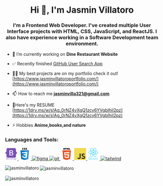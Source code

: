  <h1 align="center">Hi 👋, I'm Jasmin Villatoro</h1>
<h3 align="center">I'm a Frontend Web Developer. I've created multiple User Interface projects with HTML, CSS, JavaScript, and ReactJS. I also have experience working in a Software Development team environment.</h3>

- 🔭 I’m currently working on **Dine Restaurant Website**

- ✅ Recently finished [GitHub User Search App](https://github-user-search-app012.netlify.app/)

- 👨‍💻 My best projects are on my portfolio check it out! [https://www.jasminvillatoroportfolio.com/](https://www.jasminvillatoroportfolio.com/)

- 📫 How to reach me **jasminvilla321@gmail.com**

- 📄Here's my RESUME [https://1drv.ms/w/s!Ag_0rNZ4vXgQ1zcy6YVgbIhiI2pz](https://1drv.ms/w/s!Ag_0rNZ4vXgQ1zcy6YVgbIhiI2pz)

- ⚡ Hobbies **Anime,books,and nature**

 
<p align="left">
</p>

<h3 align="left">Languages and Tools:</h3>
<p align="left"> <a href="https://getbootstrap.com" target="_blank" rel="noreferrer"> <img src="https://raw.githubusercontent.com/devicons/devicon/master/icons/bootstrap/bootstrap-plain-wordmark.svg" alt="bootstrap" width="40" height="40"/> </a> <a href="https://www.w3schools.com/css/" target="_blank" rel="noreferrer"> <img src="https://raw.githubusercontent.com/devicons/devicon/master/icons/css3/css3-original-wordmark.svg" alt="css3" width="40" height="40"/> </a> <a href="https://www.figma.com/" target="_blank" rel="noreferrer"> <img src="https://www.vectorlogo.zone/logos/figma/figma-icon.svg" alt="figma" width="40" height="40"/> </a> <a href="https://git-scm.com/" target="_blank" rel="noreferrer"> <img src="https://www.vectorlogo.zone/logos/git-scm/git-scm-icon.svg" alt="git" width="40" height="40"/> </a> <a href="https://www.w3.org/html/" target="_blank" rel="noreferrer"> <img src="https://raw.githubusercontent.com/devicons/devicon/master/icons/html5/html5-original-wordmark.svg" alt="html5" width="40" height="40"/> </a> <a href="https://developer.mozilla.org/en-US/docs/Web/JavaScript" target="_blank" rel="noreferrer"> <img src="https://raw.githubusercontent.com/devicons/devicon/master/icons/javascript/javascript-original.svg" alt="javascript" width="40" height="40"/> </a> <a href="https://reactjs.org/" target="_blank" rel="noreferrer"> <img src="https://raw.githubusercontent.com/devicons/devicon/master/icons/react/react-original-wordmark.svg" alt="react" width="40" height="40"/> </a> <a href="https://tailwindcss.com/" target="_blank" rel="noreferrer"> <img src="https://www.vectorlogo.zone/logos/tailwindcss/tailwindcss-icon.svg" alt="tailwind" width="40" height="40"/> </a> </p>

<p><img align="left" src="https://github-readme-stats.vercel.app/api/top-langs?username=jasminvillatoro&show_icons=true&locale=en&layout=compact" alt="jasminvillatoro" /></p>

<p>&nbsp;<img align="center" src="https://github-readme-stats.vercel.app/api?username=jasminvillatoro&show_icons=true&locale=en" alt="jasminvillatoro" /></p>

<p><img align="center" src="https://github-readme-streak-stats.herokuapp.com/?user=jasminvillatoro&" alt="jasminvillatoro" /></p>

